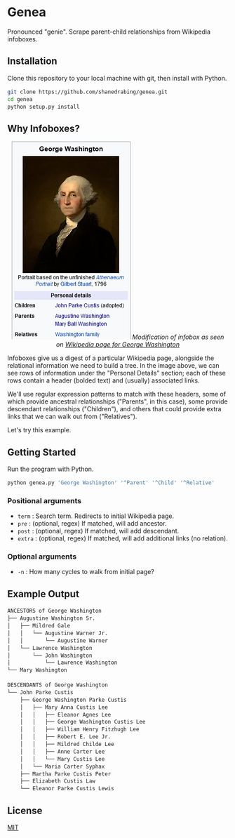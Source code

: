 # Genea

Pronounced "genie". Scrape parent-child relationships from Wikipedia infoboxes.

## Installation

Clone this repository to your local machine with git, then install with Python.

```bash
git clone https://github.com/shanedrabing/genea.git
cd genea
python setup.py install
```

## Why Infoboxes?

<p align="center">
  <img src="docs/infobox_washington.png" alt="infobox_washington.png"/>
  <i>
    Modification of infobox as seen on
    <a href="https://en.wikipedia.org/wiki/George_Washington">
        Wikipedia page for George Washington
    </a>
  </i>
</p>

Infoboxes give us a digest of a particular Wikipedia page, alongside the
relational information we need to build a tree. In the image above, we can see
rows of information under the "Personal Details" section; each of these rows
contain a header (bolded text) and (usually) associated links.

We'll use regular expression patterns to match with these headers, some of
which provide ancestral relationships ("Parents", in this case), some provide
descendant relationships ("Children"), and others that could provide extra
links that we can walk out from ("Relatives").

Let's try this example.

## Getting Started

Run the program with Python.

```bash
python genea.py 'George Washington' '^Parent' '^Child' '^Relative'
```

### Positional arguments

- `term` : Search term. Redirects to initial Wikipedia page.
- `pre` : (optional, regex) If matched, will add ancestor.
- `post` : (optional, regex) If matched, will add descendant.
- `extra` : (optional, regex) If matched, will add additional links (no
  relation).

### Optional arguments

- `-n` : How many cycles to walk from initial page?

## Example Output

```txt
ANCESTORS of George Washington
├── Augustine Washington Sr.  
│   ├── Mildred Gale
│   │   └── Augustine Warner Jr.
│   │       └── Augustine Warner
│   └── Lawrence Washington
│       └── John Washington
│           └── Lawrence Washington
└── Mary Washington

DESCENDANTS of George Washington
└── John Parke Custis
    ├── George Washington Parke Custis
    │   ├── Mary Anna Custis Lee
    │   │   ├── Eleanor Agnes Lee
    │   │   ├── George Washington Custis Lee
    │   │   ├── William Henry Fitzhugh Lee
    │   │   ├── Robert E. Lee Jr.
    │   │   ├── Mildred Childe Lee
    │   │   ├── Anne Carter Lee
    │   │   └── Mary Custis Lee
    │   └── Maria Carter Syphax
    ├── Martha Parke Custis Peter
    ├── Elizabeth Custis Law
    └── Eleanor Parke Custis Lewis
```

## License

[MIT](https://choosealicense.com/licenses/mit/)
